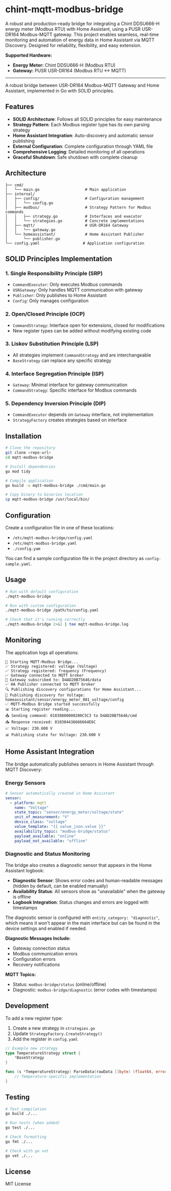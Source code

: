 # chint-mqtt-modbus-bridge

A robust and production-ready bridge for integrating a Chint DDSU666-H energy meter (Modbus RTU) with Home Assistant, using a PUSR USR-DR164 Modbus-MQTT gateway. This project enables seamless, real-time monitoring and automation of energy data in Home Assistant via MQTT Discovery. Designed for reliability, flexibility, and easy extension.

**Supported Hardware:**

- **Energy Meter:** Chint DDSU666-H (Modbus RTU)
- **Gateway:** PUSR USR-DR164 (Modbus RTU <-> MQTT)

---

A robust bridge between USR-DR164 Modbus-MQTT Gateway and Home Assistant, implemented in Go with SOLID principles.

## Features

- **SOLID Architecture**: Follows all SOLID principles for easy maintenance
- **Strategy Pattern**: Each Modbus register type has its own parsing strategy
- **Home Assistant Integration**: Auto-discovery and automatic sensor publishing
- **External Configuration**: Complete configuration through YAML file
- **Comprehensive Logging**: Detailed monitoring of all operations
- **Graceful Shutdown**: Safe shutdown with complete cleanup

## Architecture

```
├── cmd/
│   └── main.go                    # Main application
├── internal/
│   ├── config/                    # Configuration management
│   │   └── config.go
│   ├── modbus/                    # Strategy Pattern for Modbus commands
│   │   ├── strategy.go            # Interfaces and executor
│   │   └── strategies.go          # Concrete implementations
│   ├── mqtt/                      # USR-DR164 Gateway
│   │   └── gateway.go
│   └── homeassistant/             # Home Assistant Publisher
│       └── publisher.go
└── config.yaml                   # Application configuration
```

## SOLID Principles Implementation

### 1. Single Responsibility Principle (SRP)

- `CommandExecutor`: Only executes Modbus commands
- `USRGateway`: Only handles MQTT communication with gateway
- `Publisher`: Only publishes to Home Assistant
- `Config`: Only manages configuration

### 2. Open/Closed Principle (OCP)

- `CommandStrategy`: Interface open for extensions, closed for modifications
- New register types can be added without modifying existing code

### 3. Liskov Substitution Principle (LSP)

- All strategies implement `CommandStrategy` and are interchangeable
- `BaseStrategy` can replace any specific strategy

### 4. Interface Segregation Principle (ISP)

- `Gateway`: Minimal interface for gateway communication
- `CommandStrategy`: Specific interface for Modbus commands

### 5. Dependency Inversion Principle (DIP)

- `CommandExecutor` depends on `Gateway` interface, not implementation
- `StrategyFactory` creates strategies based on interface

## Installation

```bash
# Clone the repository
git clone <repo-url>
cd mqtt-modbus-bridge

# Install dependencies
go mod tidy

# Compile application
go build -o mqtt-modbus-bridge ./cmd/main.go

# Copy binary to binaries location
cp mqtt-modbus-bridge /usr/local/bin/
```

## Configuration

Create a configuration file in one of these locations:

- `/etc/mqtt-modbus-bridge/config.yaml`
- `/etc/mqtt-modbus-bridge.yaml`
- `./config.yam`

You can find a sample configuration file in the project directory as `config-sample.yaml`.

## Usage

```bash
# Run with default configuration
./mqtt-modbus-bridge

# Run with custom configuration
./mqtt-modbus-bridge /path/to/config.yaml

# Check that it's running correctly
./mqtt-modbus-bridge 2>&1 | tee mqtt-modbus-bridge.log
```

## Monitoring

The application logs all operations:

```
🚀 Starting MQTT-Modbus Bridge...
✅ Strategy registered: voltage (Voltage)
✅ Strategy registered: frequency (Frequency)
✅ Gateway connected to MQTT broker
📡 Gateway subscribed to: D4AD20B75646/data
✅ HA Publisher connected to MQTT broker
🔍 Publishing discovery configurations for Home Assistant...
📡 Publishing discovery for Voltage: homeassistant/sensor/energy_meter_001_voltage/config
✅ MQTT-Modbus Bridge started successfully
📊 Starting register reading...
📤 Sending command: 01030800000200C5C3 to D4AD20B75646/cmd
📥 Response received: 010304436666664E6C
📈 Voltage: 230.600 V
📊 Publishing state for Voltage: 230.600 V
```

## Home Assistant Integration

The bridge automatically publishes sensors in Home Assistant through MQTT Discovery:

### Energy Sensors

```yaml
# Sensor automatically created in Home Assistant
sensor:
  - platform: mqtt
    name: "Voltage"
    state_topic: "sensor/energy_meter/voltage/state"
    unit_of_measurement: "V"
    device_class: "voltage"
    value_template: "{{ value_json.value }}"
    availability_topic: "modbus-bridge/status"
    payload_available: "online"
    payload_not_available: "offline"
```

### Diagnostic and Status Monitoring

The bridge also creates a diagnostic sensor that appears in the Home Assistant logbook:

- **Diagnostic Sensor**: Shows error codes and human-readable messages (hidden by default, can be enabled manually)
- **Availability Status**: All sensors show as "unavailable" when the gateway is offline  
- **Logbook Integration**: Status changes and errors are logged with timestamps

The diagnostic sensor is configured with `entity_category: "diagnostic"`, which means it won't appear in the main interface but can be found in the device settings and enabled if needed.

**Diagnostic Messages Include:**

- Gateway connection status
- Modbus communication errors
- Configuration errors
- Recovery notifications

**MQTT Topics:**

- Status: `modbus-bridge/status` (online/offline)
- Diagnostic: `modbus-bridge/diagnostic` (error codes with timestamps)

## Development

To add a new register type:

1. Create a new strategy in `strategies.go`
2. Update `StrategyFactory.CreateStrategy()`
3. Add the register in `config.yaml`

```go
// Example new strategy
type TemperatureStrategy struct {
    *BaseStrategy
}

func (s *TemperatureStrategy) ParseData(rawData []byte) (float64, error) {
    // Temperature-specific implementation
}
```

## Testing

```bash
# Test compilation
go build ./...

# Run tests (when added)
go test ./...

# Check formatting
go fmt ./...

# Check with go vet
go vet ./...
```

## License

MIT License
